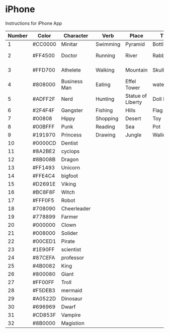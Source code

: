 # iPhone
Instructions for iPhone App


Number | Color | Character | Verb | Place | Thing | Verb | Event
---|---|---|---|---|---|---|---
1 | #CC0000 | Minitar      | Swimming | Pyramid     | Bottle | Kicked | Explosion
2 | #FF4500 | Doctor       | Running  | River       | Rabbit | Spit on | Solar Eclips
3 | #FFD700 | Athelete     | Walking  | Mountain    | Skull | Looked at | Rain
4 | #808000 | Business Man | Eating   | Effel Tower | watermellon | Touched | Snow
5 | #ADFF2F | Nerd         | Hunting  | Statue of Liberty | Doll House | Rubbed | Wind
6 | #2F4F4F | Gangster     | Fishing  | Hills       | Flag | Sat On | Hurricane
7 | #00808 | Hippy         | Shopping | Desert      | Toy | Threw | Landslide
8 | #00BFFF | Punk         | Reading  | Sea         | Pot | Hugged | Liffted
9 | #191970 | Princess     | Drawing  | Jungle      | Wallet | Kissed | Fire
 10 | #0000CD | Dentist |  |  |  |  |  
 11 | #8A2BE2 | cyclops |  |  |  |  |  
12  | #8B008B | Dragon |  |  |  |  |  
13  | #FF1493| Unicorn |  |  |  |  |  
14  |  	#FFE4C4 |bigfoot  |  |  |  |  |  
15  | #D2691E | Viking |  |  |  |  |  
16  | #BC8F8F |  Witch|  |  |  |  |  
17  | #FFF0F5 | Robot |  |  |  |  |  
18  | #708090 | Cheerleader |  |  |  |  |  
19  |  	#778899 | Farmer |  |  |  |  |  
20  |  	#000000 | Clown |  |  |  |  |  
21  | #008000 | Solider |  |  |  |  |  
22  |#00CED1  | Pirate |  |  |  |  |  
23  | #1E90FF | scientist |  |  |  |  |  
24  | #87CEFA | professor |  |  |  |  |  
25  |#4B0082  |  King|  |  |  |  |  
26  |#800080  | Giant |  |  |  |  |  
27  | #FF00FF | Troll |  |  |  |  |  
28  | #F5DEB3 | mermaid |  |  |  |  |  
29  | #A0522D | Dinosaur |  |  |  |  |  
30  | #696969 |Dwarf  |  |  |  |  |  
31  | #CD853F | Vampire |  |  |  |  |  
32  | #8B0000 | Magistion |  |  |  |  |  
